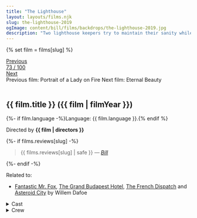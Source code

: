 ```yaml
---
title: "The Lighthouse"
layout: layouts/films.njk
slug: the-lighthouse-2019
ogImage: content/bill/films/backdrops/the-lighthouse-2019.jpg
description: "Two lighthouse keepers try to maintain their sanity while living on a remote and mysterious New England island in the 1890s."
---
```


{% set film = films[slug] %}

<nav class="films">
  <div class="prev">
    <a href="../portrait-of-a-lady-on-fire-2019"><i class="fa-solid fa-chevron-left fa-xs"></i> Previous</a>
  </div>
  <div>
    <a class="simple" href="../">73 / 100</a>
  </div>
  <div class="next">
    <a href="../eternal-beauty-2020">Next <i class="fa-solid fa-chevron-right fa-xs"></i></a>
  </div>
  <div class="hint">
    <span class="prev-hint">
      <span class="sr-only">Previous film:</span>
      Portrait of a Lady on Fire
    </span>
    <span class="next-hint">
      <span class="sr-only">Next film:</span>
      Eternal Beauty
    </span>
  </div>
</nav>

<article class="film slug-the-lighthouse-2019">
  <div class="backdrop-and-poster">
    <img class="poster" src="../films/posters/{{ slug }}.jpg" alt="">
    <img class="backdrop" src="../films/backdrops/{{ slug }}.jpg" alt="">
  </div>

  <h1>{{ film.title }} ({{ film | filmYear }})</h1>

  <p>
    {%- if film.language -%}Language: {{ film.language }}.{% endif %}
    
  </p>

  <p class="director">
    Directed by <strong>{{ film | directors }}</strong>
  </p>

  {%- if films.reviews[slug] -%}
    <blockquote> 
      {{ films.reviews[slug] | safe }} <em>—&nbsp;<a href="/bill">Bill</a></em>
    </blockquote> 
  {%- endif -%}

  <p class="related-films">Related to:</p>
  <ul class="related-films">
  <li><a href="../fantastic-mr-fox-2009">Fantastic Mr. Fox</a>, <a href="../the-grand-budapest-hotel-2014">The Grand Budapest Hotel</a>, <a href="../the-french-dispatch-2021">The French Dispatch</a> and <a href="../asteroid-city-2023">Asteroid City</a> by Willem Dafoe</li>
  </ul>

  <section class="film-detail">
    <div>
      <details>
        <summary>
          <i class="fa-solid fa-masks-theater"></i>
          Cast
        </summary>
        <ul>
          {%- for cast in film.credits.cast -%}
            <li>
              {{ cast.name }} as <em>{{ cast.character }}</em>
            </li>
          {%- endfor -%}
        </ul>
      </details>
      <details>
        <summary>
          <i class="fa-solid fa-clapperboard"></i>
          Crew
        </summary>
        <ul>
          {%- for crew in film.credits.crew -%}
            <li>
              {{ crew.name }} &mdash; <em>{{ crew.job }}</em>
            </li>
          {%- endfor -%}
        </ul>
      </details>
    </div>
  </section>
</article>
